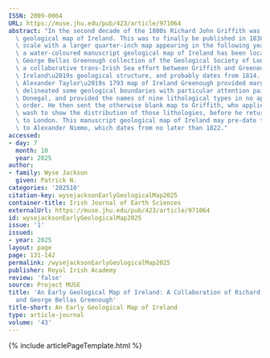 ```yaml
---
ISSN: 2009-0064
URL: https://muse.jhu.edu/pub/423/article/971064
abstract: "In the second decade of the 1800s Richard John Griffith was preparing a\
  \ geological map of Ireland. This was to finally be published in 1838 on a small\
  \ scale with a larger quarter-inch map appearing in the following year. Recently,\
  \ a water-coloured manuscript geological map of Ireland has been located in the\
  \ George Bellas Greenough collection of the Geological Society of London. It represents\
  \ a collaborative trans-Irish Sea effort between Griffith and Greenough to display\
  \ Ireland\u2019s geological structure, and probably dates from 1814. On a copy of\
  \ Alexander Taylor\u2019s 1793 map of Ireland Greenough provided marginal notes,\
  \ delineated some geological boundaries with particular attention paid to County\
  \ Donegal, and provided the names of nine lithological types in no apparent stratigraphic\
  \ order. He then sent the otherwise blank map to Griffith, who applied the watercolour\
  \ wash to show the distribution of those lithologies, before he returned the map\
  \ to London. This manuscript geological map of Ireland may pre-date that attributed\
  \ to Alexander Nimmo, which dates from no later than 1822."
accessed:
- day: 7
  month: 10
  year: 2025
author:
- family: Wyse Jackson
  given: Patrick N.
categories: '202510'
citation-key: wysejacksonEarlyGeologicalMap2025
container-title: Irish Journal of Earth Sciences
externalUrl: https://muse.jhu.edu/pub/423/article/971064
id: wysejacksonEarlyGeologicalMap2025
issue: '1'
issued:
- year: 2025
layout: page
page: 131-142
permalink: /wysejacksonEarlyGeologicalMap2025
publisher: Royal Irish Academy
review: 'false'
source: Project MUSE
title: 'An Early Geological Map of Ireland: A Collaboration of Richard John Griffith
  and George Bellas Greenough'
title-short: An Early Geological Map of Ireland
type: article-journal
volume: '43'
---
```

{% include articlePageTemplate.html %}